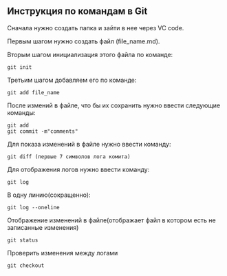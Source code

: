 ## Инструкция по командам в Git

Сначала нужно создать папка и зайти в нее через VC code.

Первым шагом нужно создать файл (file_name.md).

Вторым шагом инициализация этого файла по команде:

    git init

Третьим шагом добавляем его по команде:

    git add file_name

После измений в файле, что бы их сохранить нужно ввести следующие команды:

    git add
    git commit -m"comments"

Для показа изменений в файле нужно ввести команду:

    git diff (первые 7 символов лога комита)

Для отображения логов нужно ввести команду:

    git log
В одну линию(сокращенно):

    git log --oneline

Отображение изменений в файле(отображает файл в котором есть не записанные изменения)

    git status

Проверить изменения между логами

    git checkout


